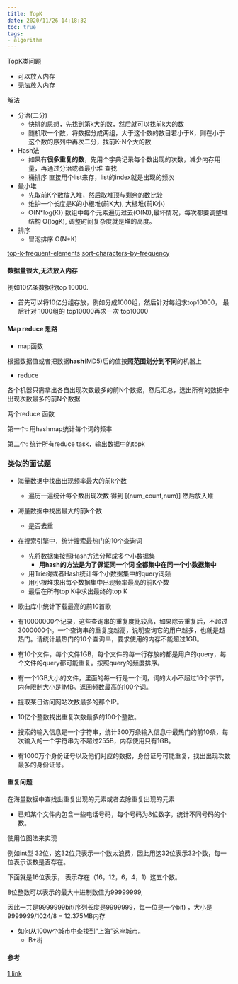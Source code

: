 ```yaml
---
title: TopK
date: 2020/11/26 14:18:32
toc: true
tags:
- algorithm
---
```


TopK类问题
* 可以放入内存
* 无法放入内存
<!--more-->

解法
* 分治(二分)
  * 快排的思想，先找到第k大的数，然后就可以找前k大的数
  * 随机取一个数，将数据分成两组，大于这个数的数目若小于K，则在小于这个数的序列中再次二分，找前K-N个大的数
* Hash法
  * 如果有**很多重复的数**，先用个字典记录每个数出现的次数，减少内存用量，再通过分治或者最小堆 查找
  * 桶排序 直接用个list来存，list的index就是出现的频次
* 最小堆
  * 先取前K个数放入堆，然后取堆顶与剩余的数比较
  * 维护一个长度是K的小根堆(前K大), 大根堆(前K小)
  * O(N*log(K))  数组中每个元素遍历过去(O(N)),最坏情况，每次都要调整堆结构 O(logK), 调整时间复杂度就是堆的高度。
* 排序
  * 冒泡排序 O(N*K)

[top-k-frequent-elements](<https://leetcode.com/problems/top-k-frequent-elements/>)
[sort-characters-by-frequency](<https://leetcode.com/problems/sort-characters-by-frequency/description/>)

#### 数据量很大,无法放入内存
例如10亿条数据找top 10000.
* 首先可以将10亿分组存放，例如分成1000组，然后针对每组求top10000， 最后针对 1000组的 top10000再求一次 top10000

#### Map reduce 思路

* map函数

根据数据值或者把数据**hash**(MD5)后的值按**照范围划分到不同**的机器上

* reduce

各个机器只需拿出各自出现次数最多的前N个数据，然后汇总，选出所有的数据中出现次数最多的前N个数据

两个reduce 函数

第一个: 用hashmap统计每个词的频率

第二个: 统计所有reduce task，输出数据中的topk



### 类似的面试题

* 海量数据中找出出现频率最大的前k个数

  * 遍历一遍统计每个数出现次数 得到 [(num_count,num)] 然后放入堆

* 海量数据中找出最大的前k个数

  * 是否去重

* 在搜索引擎中，统计搜索最热门的10个查询词

  * 先将数据集按照Hash方法分解成多个小数据集
    * **用hash的方法是为了保证同一个词 全都集中在同一个小数据集中**
  * 用Trie树或者Hash统计每个小数据集中的query词频
  * 用小根堆求出每个数据集中出现频率最高的前K个数
  * 最后在所有top K中求出最终的top K

* 歌曲库中统计下载最高的前10首歌

* 有10000000个记录，这些查询串的重复度比较高，如果除去重复后，不超过3000000个。一个查询串的重复度越高，说明查询它的用户越多，也就是越热门。请统计最热门的10个查询串，要求使用的内存不能超过1GB。

* 有10个文件，每个文件1GB，每个文件的每一行存放的都是用户的query，每个文件的query都可能重复。按照query的频度排序。

* 有一个1GB大小的文件，里面的每一行是一个词，词的大小不超过16个字节，内存限制大小是1MB。返回频数最高的100个词。

* 提取某日访问网站次数最多的那个IP。

* 10亿个整数找出重复次数最多的100个整数。

* 搜索的输入信息是一个字符串，统计300万条输入信息中最热门的前10条，每次输入的一个字符串为不超过255B，内存使用只有1GB。

* 有1000万个身份证号以及他们对应的数据，身份证号可能重复，找出出现次数最多的身份证号。

  

#### 重复问题
在海量数据中查找出重复出现的元素或者去除重复出现的元素
* 已知某个文件内包含一些电话号码，每个号码为8位数字，统计不同号码的个数。



使用位图法来实现

例如int型 32位，这32位只表示一个数太浪费，因此用这32位表示32个数，每一位表示该数是否存在。

下面就是16位表示， 表示存在（16，12，6，4，1）这五个数。


8位整数可以表示的最大十进制数值为99999999,

因此一共是9999999bit(序列长度是9999999，每一位是一个bit) ，大小是9999999/1024/8 = 12.375MB内存


* 如何从100w个城市中查找到“上海”这座城市。
  * B+树


#### 参考

[1.link](<https://blog.csdn.net/zyq522376829/article/details/47686867>)